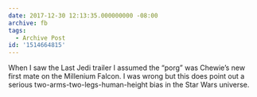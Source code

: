 ```yaml
---
date: 2017-12-30 12:13:35.000000000 -08:00
archive: fb
tags: 
  - Archive Post
id: '1514664815'
---
```


When I saw the Last Jedi trailer I assumed the “porg” was Chewie’s new first mate on the Millenium Falcon. I was wrong but this does point out a serious two-arms-two-legs-human-height bias in the Star Wars universe.
